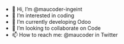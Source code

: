 - 👋 Hi, I’m @maucoder-ingeint
- 👀 I’m interested in coding
- 🌱 I’m currently developing Odoo
- 💞️ I’m looking to collaborate on Code
- 📫 How to reach me: @maucoder in Twitter

<!---
maucoder-ingeint/maucoder-ingeint is a ✨ special ✨ repository because its `README.md` (this file) appears on your GitHub profile.
You can click the Preview link to take a look at your changes.
--->

